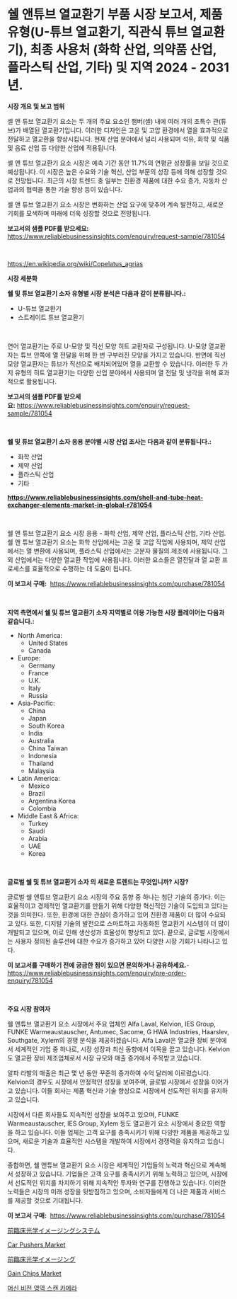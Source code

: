 <p><h1>쉘 앤튜브 열교환기 부품 시장 보고서, 제품 유형(U-튜브 열교환기, 직관식 튜브 열교환기), 최종 사용처 (화학 산업, 의약품 산업, 플라스틱 산업, 기타) 및 지역 2024 - 2031년.</h1></p><p><strong>시장 개요 및 보고 범위</strong></p>
<p><p>셸 앤 튜브 열교환기 요소는 두 개의 주요 요소인 챔버(셸) 내에 여러 개의 초특수 관(튜브)가 배열된 열교환기입니다. 이러한 디자인은 고온 및 고압 환경에서 열을 효과적으로 전달하고 열교환을 향상시킵니다. 현재 산업 분야에서 널리 사용되며 석유, 화학 및 식품 및 음료 산업 등 다양한 산업에 적용됩니다.</p><p>셸 앤 튜브 열교환기 요소 시장은 예측 기간 동안 11.7%의 연평균 성장률을 보일 것으로 예상됩니다. 이 시장은 높은 수요와 기술 혁신, 산업 부문의 성장 등에 의해 성장할 것으로 전망됩니다. 최근의 시장 트렌드 중 일부는 친환경 제품에 대한 수요 증가, 자동차 산업과의 협력을 통한 기술 향상 등이 있습니다.</p><p>셸 앤 튜브 열교환기 요소 시장은 변화하는 산업 요구에 맞추어 계속 발전하고, 새로운 기회를 모색하며 미래에 더욱 성장할 것으로 전망됩니다.</p></p>
<p><strong>보고서의 샘플 PDF를 받으세요:</strong> <a href="https://www.reliablebusinessinsights.com/enquiry/request-sample/781054">https://www.reliablebusinessinsights.com/enquiry/request-sample/781054</a></p>
<p>&nbsp;</p>
<p><a href="https://en.wikipedia.org/wiki/Copelatus_agrias">https://en.wikipedia.org/wiki/Copelatus_agrias</a></p>
<p><strong>시장 세분화</strong></p>
<p><strong>쉘 및 튜브 열교환기 소자 유형별 시장 분석은 다음과 같이 분류됩니다.:</strong></p>
<p><ul><li>U-튜브 열교환기</li><li>스트레이트 튜브 열교환기</li></ul></p>
<p>&nbsp;</p>
<p><p>연어 열교환기는 주로 U-모양 및 직선 모양 히트 교환자로 구성됩니다. U-모양 열교환자는 튜브 안쪽에 열 전달을 위해 한 번 구부러진 모양을 가지고 있습니다. 반면에 직선 모양 열교환자는 튜브가 직선으로 배치되어있어 열을 교환할 수 있습니다. 이러한 두 가지 유형의 히트 열교환기는 다양한 산업 분야에서 사용되며 열 전달 및 냉각을 위해 효과적으로 활용됩니다.</p></p>
<p><strong>보고서의 샘플 PDF를 받으세요:</strong>&nbsp;<a href="https://www.reliablebusinessinsights.com/enquiry/request-sample/781054">https://www.reliablebusinessinsights.com/enquiry/request-sample/781054</a></p>
<p>&nbsp;</p>
<p><strong> 쉘 및 튜브 열교환기 소자 응용 분야별 시장 산업 조사는 다음과 같이 분류됩니다.:</strong></p>
<p><ul><li>화학 산업</li><li>제약 산업</li><li>플라스틱 산업</li><li>기타</li></ul></p>
<p><strong><a href="https://www.reliablebusinessinsights.com/shell-and-tube-heat-exchanger-elements-market-in-global-r781054">https://www.reliablebusinessinsights.com/shell-and-tube-heat-exchanger-elements-market-in-global-r781054</a></strong></p>
<p>&nbsp;</p>
<p><p>쉘 앤 튜브 열교환기 요소 시장 응용 - 화학 산업, 제약 산업, 플라스틱 산업, 기타 산업. 쉘 앤 튜브 열교환기 요소는 화학 산업에서는 고온 및 고압 작업에 사용되며, 제약 산업에서는 열 변환에 사용되며, 플라스틱 산업에서는 고분자 물질의 제조에 사용됩니다. 그 외 산업에서는 다양한 열교환 작업에 사용됩니다. 이러한 요소들은 열전달과 열 교환 프로세스를 효율적으로 수행하는 데 도움이 됩니다.</p></p>
<p><strong>이 보고서 구매:</strong>&nbsp; <a href="https://www.reliablebusinessinsights.com/purchase/781054">https://www.reliablebusinessinsights.com/purchase/781054</a></p>
<p>&nbsp;</p>
<p><strong>지역 측면에서 쉘 및 튜브 열교환기 소자 지역별로 이용 가능한 시장 플레이어는 다음과 같습니다.:</strong></p>
<p><ul>
    <li>
        North America:
        <ul>
            <li>United States</li>
            <li>Canada</li>
        </ul>
    </li>
    <li>
        Europe:
        <ul>
            <li>Germany</li>
            <li>France</li>
            <li>U.K.</li>
            <li>Italy</li>
            <li>Russia</li>
        </ul>
    </li>
    <li>
        Asia-Pacific:
        <ul>
            <li>China</li>
            <li>Japan</li>
            <li>South Korea</li>
            <li>India</li>
            <li>Australia</li>
            <li>China Taiwan</li>
            <li>Indonesia</li>
            <li>Thailand</li>
            <li>Malaysia</li>
        </ul>
    </li>
    <li>
        Latin America:
        <ul>
            <li>Mexico</li>
            <li>Brazil</li>
            <li>Argentina Korea</li>
            <li>Colombia</li>
        </ul>
    </li>
    <li>
        Middle East & Africa:
        <ul>
            <li>Turkey</li>
            <li>Saudi</li>
            <li>Arabia</li>
            <li>UAE</li>
            <li>Korea</li>
        </ul>
    </li>
    </ul></p>
<p>&nbsp;</p>
<p><strong>글로벌 쉘 및 튜브 열교환기 소자 의 새로운 트렌드는 무엇입니까? 시장?</strong></p>
<p><p>글로벌 쉘 앤튜브 열교환기 요소 시장의 주요 동향 중 하나는 첨단 기술의 증가다. 이는 효율적이고 경제적인 열교환기를 만들기 위해 다양한 혁신적인 기술이 도입되고 있다는 것을 의미한다. 또한, 환경에 대한 관심이 증가하고 있어 친환경 제품이 더 많이 수요되고 있다. 또한, 디지털 기술의 발전으로 스마트하고 자동화된 열교환기 시스템이 더 많이 개발되고 있으며, 이로 인해 생산성과 효율성이 향상되고 있다. 끝으로, 글로벌 시장에서는 사용자 정의된 솔루션에 대한 수요가 증가하고 있어 다양한 시장 기회가 나타나고 있다.</p></p>
<p><strong>이 보고서를 구매하기 전에 궁금한 점이 있으면 문의하거나 공유하세요.</strong>- <a href="https://www.reliablebusinessinsights.com/enquiry/pre-order-enquiry/781054">https://www.reliablebusinessinsights.com/enquiry/pre-order-enquiry/781054</a></p>
<p>&nbsp;</p>
<p><strong>주요 시장 참여자</strong></p>
<p><p>쉘 앤튜브 열교환기 요소 시장에서 주요 업체인 Alfa Laval, Kelvion, IES Group, FUNKE Warmeaustauscher, Antumec, Sacome, G HWA Industries, Haarslev, Southgate, Xylem의 경쟁 분석을 제공하겠습니다. Alfa Laval은 열교환 장비 분야에서 세계적인 기업 중 하나로, 시장 성장과 최신 동향에서 이목을 끌고 있습니다. Kelvion도 열교환 장비 제조업체로서 시장 규모와 매출 증가에서 주목받고 있습니다.</p><p>알파 라발의 매출은 최근 몇 년 동안 꾸준히 증가하여 수억 달러에 이르렀습니다. Kelvion의 경우도 시장에서 안정적인 성장을 보여주며, 글로벌 시장에서 성장을 이어가고 있습니다. 이들 회사는 제품 혁신과 기술 향상으로 시장에서 선도적인 위치를 유지하고 있습니다.</p><p>시장에서 다른 회사들도 지속적인 성장을 보여주고 있으며, FUNKE Warmeaustauscher, IES Group, Xylem 등도 열교환기 요소 시장에서 중요한 역할을 하고 있습니다. 이들 업체는 고객 요구를 충족시키기 위해 다양한 제품을 제공하고 있으며, 새로운 기술과 효율적인 시스템을 개발하여 시장에서 경쟁력을 유지하고 있습니다.</p><p>종합하면, 쉘 앤튜브 열교환기 요소 시장은 세계적인 기업들의 노력과 혁신으로 계속해서 성장하고 있습니다. 기업들은 고객 요구를 충족시키기 위해 노력하고 있으며, 시장에서 선도적인 위치를 차지하기 위해 지속적인 투자와 연구를 진행하고 있습니다. 이러한 노력들은 시장의 미래 성장을 뒷받침하고 있으며, 소비자들에게 더 나은 제품과 서비스를 제공할 것으로 기대됩니다.</p></p>
<p><strong>이 보고서 구매:</strong>&nbsp;&nbsp;<a href="https://www.reliablebusinessinsights.com/purchase/781054">https://www.reliablebusinessinsights.com/purchase/781054</a></p>
<p><p><a href="https://github.com/KenyonJohns/Market-Research-Report-List-1/blob/main/9267228149249.md">前臨床光学イメージングシステム</a></p><p><a href="https://issuu.com/reportprime-2/docs/car-pushers-market-size-2030.pptx">Car Pushers Market</a></p><p><a href="https://github.com/CieloStamm/Market-Research-Report-List-1/blob/main/2245275149248.md">前臨床光学イメージング</a></p><p><a href="https://github.com/juancolorado15/Market-Research-Report-List-3/blob/main/gain-chips-market.md">Gain Chips Market</a></p><p><a href="https://github.com/FelipeGrrady654556/Market-Research-Report-List-2/blob/main/2635776158986.md">머신 비전 영역 스캔 카메라</a></p></p>